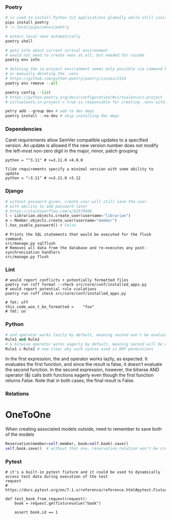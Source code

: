 ### Poetry
```python
# is used to install Python CLI applications globally while still isolating them in virtual environments
pipx install poetry
# ~/.local/pipx/venvs/poetry

# enters local venv automatically
poetry shell

# gets info about current virtual environment
# would not need to create venv at all, but needed for vscode
poetry env info

# deleting the in-project environment seems only possible via command below
# or manually deleting the .venv
# https://github.com/python-poetry/poetry/issues/2124
poetry env remove --all

poetry config --list
# https://python-poetry.org/docs/configuration/#virtualenvsin-project
# virtualenvs.in-project = true is responsible for creating .venv within project root(needed for vscode)

petry add --group dev # add to dev deps
poetry install --no-dev # skip installing dev deps

```


### Dependencies
Caret requirements allow SemVer compatible updates to a specified version.
An update is allowed if the new version number does not modify the
left-most non-zero digit in the major, minor, patch grouping
```shell
python = "^3.11" # >=3.11.0 <4.0.0

Tilde requirements specify a minimal version with some ability to update
python = "~3.11" # >=3.11.0 <3.12
```


### Django
```python
# without password given, create_user will still save the user
# with ability to add password later
# https://stackoverflow.com/a/62579906
l = Librarian.objects.create_user(username="librarian")
m = Member.objects.create_user(username="member")
l.has_usable_password() # False

```


```shell
# Prints the SQL statements that would be executed for the flush command.
src/manage.py sqlflush
# Removes all data from the database and re-executes any post-synchronization handlers
src/manage.py flush
```

### Lint

```shell
# would report conflicts + potentially formatted files
poetry run ruff format --check src/core/conf/installed_apps.py
# would report potential rule violations
poetry run ruff check src/core/conf/installed_apps.py

# fmt: off
this_code_won_t_be_formatted =    "foo"
# fmt: on
```


### Python
```python
# and operator works lazily by default, meaning second won't be evaluated if first returns False
Rule1 and Rule2
# & bitwise operator works eagerly by default, meaning second will be evaluated even if first returns False
Rule1 & Rule2 # now clear why such syntax used in DRF permissions
```
In the first expression, the and operator works lazily, as expected. It evaluates the first function, and since the result is false, it doesn’t evaluate the second function. In the second expression, however, the bitwise AND operator (&) calls both functions eagerly even though the first function returns False. Note that in both cases, the final result is False.



### Relations
# OneToOne
When creating associated models outside, need to remember to save both of the models
```python
Reservation(member=self.member, book=self.book).save()
self.book.save()  # without that one, reservation relation won't be created on book instance
```


### Pytest
```shell
# it's a built-in pytest fixture and it could be used to dynamically access test data during execution of the test
request
# https://docs.pytest.org/en/7.1.x/reference/reference.html#pytest.FixtureRequest.getfixturevalue

def test_book_from_request(request):
    book = request.getfixturevalue("book")

    assert book.id == 1
```
